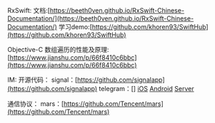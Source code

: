 RxSwift:
文档:[https://beeth0ven.github.io/RxSwift-Chinese-Documentation/](https://beeth0ven.github.io/RxSwift-Chinese-Documentation/)
学习demo:[https://github.com/khoren93/SwiftHub](https://github.com/khoren93/SwiftHub)

Objective-C 数组遍历的性能及原理:[https://www.jianshu.com/p/66f8410c6bbc](https://www.jianshu.com/p/66f8410c6bbc)

IM:
开源代码：
signal：[https://github.com/signalapp](https://github.com/signalapp) 
telegram：[]
[iOS](https://github.com/TelegramMessenger/Telegram-iOS)
[Android](https://github.com/ichelsearay/Telegram)
[Server]()

通信协议：
mars：[https://github.com/Tencent/mars](https://github.com/Tencent/mars)


